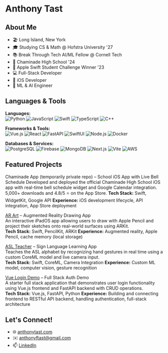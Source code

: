 # Anthony Tast

## About Me

* 🏖️ Long Island, New York
* 🎓 Studying CS & Math @ Hofstra University '27
* 📚 Break Through Tech AI/ML Fellow @ Cornell Tech
* 🏫 Chaminade High School '24
* 🍏 Apple Swift Student Challenge Winner '23
* 💻 Full-Stack Developer
* 🍎 iOS Developer
* 🤖 ML & AI Engineer

## Languages & Tools

**Languages:**  
![Python](https://img.shields.io/badge/-Python-333?style=flat&logo=python)
![JavaScript](https://img.shields.io/badge/-JavaScript-333?style=flat&logo=javascript)
![Swift](https://img.shields.io/badge/-Swift-333?style=flat&logo=swift)
![TypeScript](https://img.shields.io/badge/-TypeScript-333?style=flat&logo=typescript)
![C++](https://img.shields.io/badge/-C++-333?style=flat&logo=c%2B%2B)

**Frameworks & Tools:**  
![Vue.js](https://img.shields.io/badge/-Vue.js-333?style=flat&logo=vuedotjs)
![React](https://img.shields.io/badge/-React-333?style=flat&logo=react)
![FastAPI](https://img.shields.io/badge/-FastAPI-333?style=flat&logo=fastapi)
![SwiftUI](https://img.shields.io/badge/-SwiftUI-333?style=flat&logo=swift)
![Node.js](https://img.shields.io/badge/-Node.js-333?style=flat&logo=nodedotjs)
![Docker](https://img.shields.io/badge/-Docker-333?style=flat&logo=docker)

**Databases & Services:**  
![PostgreSQL](https://img.shields.io/badge/-PostgreSQL-333?style=flat&logo=postgresql)
![Firebase](https://img.shields.io/badge/-Firebase-333?style=flat&logo=firebase)
![MongoDB](https://img.shields.io/badge/-MongoDB-333?style=flat&logo=mongodb)
![Next.js](https://img.shields.io/badge/-Next.js-333?style=flat&logo=next.js)
![Vite](https://img.shields.io/badge/-Vite-333?style=flat&logo=vite)
![AWS](https://img.shields.io/badge/-AWS-333?style=flat&logo=amazonaws)

## Featured Projects

<!-- [Chaminade App](https://github.com/anthonytast/chaminadeapp) – School iOS App with Live Bell Schedule   -->
Chaminade App (temporarily private repo) – School iOS App with Live Bell Schedule
Developed and deployed the official Chaminade High School iOS app with real-time bell schedule widget and Google Calendar integration. 5,000+ downloads and 4.8/5 ⭐️ on the App Store.
**Tech Stack:** Swift, WidgetKit, Google API
**Experience:** iOS development lifecycle, API integration, App Store deployment

[AR Art](https://github.com/anthonytast/ARArt) – Augmented Reality Drawing App  
An interactive iPadOS app allowing users to draw with Apple Pencil and project their sketches onto real-world surfaces using ARKit.  
**Tech Stack:** Swift, PencilKit, ARKit
**Experience:** Augmented reality, Apple Pencil, cache memory (local storage)

[ASL Teacher](https://github.com/anthonytast/ASLCoreML) – Sign Language Learning App  
Teaches the ASL alphabet by recognizing hand gestures in real time using a custom CoreML model and live camera input.  
**Tech Stack:** Swift, CoreML, Camera Integration
**Experience:** Custom ML model, computer vision, gesture recognition

[Vue Login Demo](https://github.com/anthonytast/VueLoginDemo) – Full Stack Auth Demo  
A starter full stack application that demonstrates user login functionality using Vue.js frontend and FastAPI backend with CRUD operations.  
**Tech Stack:** Vue.js, FastAPI, Python
**Experience:** Building and connecting frontend to RESTful API backend, handling authentication, full-stack architecture

## Let's Connect!

- 🌐 [anthonytast.com](https://anthonytast.com)
- ✉️ anthonyftast@gmail.com
- 📫 [LinkedIn](https://linkedin.com/in/anthonytast)